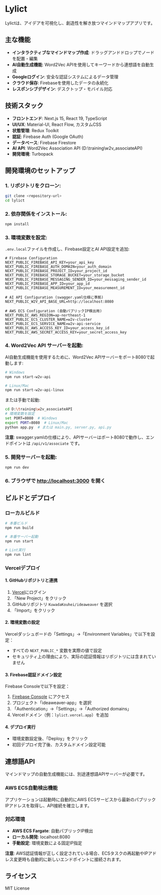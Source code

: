 # Lylict

Lylictは、アイデアを可視化し、創造性を解き放つマインドマップアプリです。

## 主な機能

- **インタラクティブなマインドマップ作成**: ドラッグアンドドロップでノードを配置・編集
- **AI自動生成機能**: Word2Vec APIを使用してキーワードから連想語を自動生成
- **Googleログイン**: 安全な認証システムによるデータ管理
- **クラウド保存**: Firebaseを使用したデータの永続化
- **レスポンシブデザイン**: デスクトップ・モバイル対応

## 技術スタック

- **フロントエンド**: Next.js 15, React 19, TypeScript
- **UI/UX**: Material-UI, React Flow, カスタムCSS
- **状態管理**: Redux Toolkit
- **認証**: Firebase Auth (Google OAuth)
- **データベース**: Firebase Firestore
- **AI API**: Word2Vec Association API (D:\training\w2v_associateAPI)
- **開発環境**: Turbopack

## 開発環境のセットアップ

### 1. リポジトリをクローン:
```bash
git clone <repository-url>
cd lylict
```

### 2. 依存関係をインストール:
```bash
npm install
```

### 3. 環境変数を設定:
`.env.local`ファイルを作成し、Firebase設定とAI API設定を追加:
```env
# Firebase Configuration
NEXT_PUBLIC_FIREBASE_API_KEY=your_api_key
NEXT_PUBLIC_FIREBASE_AUTH_DOMAIN=your_auth_domain
NEXT_PUBLIC_FIREBASE_PROJECT_ID=your_project_id
NEXT_PUBLIC_FIREBASE_STORAGE_BUCKET=your_storage_bucket
NEXT_PUBLIC_FIREBASE_MESSAGING_SENDER_ID=your_messaging_sender_id
NEXT_PUBLIC_FIREBASE_APP_ID=your_app_id
NEXT_PUBLIC_FIREBASE_MEASUREMENT_ID=your_measurement_id

# AI API Configuration (swagger.yaml仕様に準拠)
NEXT_PUBLIC_W2V_API_BASE_URL=http://localhost:8080

# AWS ECS Configuration (自動パブリックIP検出用)
NEXT_PUBLIC_AWS_REGION=ap-northeast-1
NEXT_PUBLIC_ECS_CLUSTER_NAME=w2v-cluster
NEXT_PUBLIC_ECS_SERVICE_NAME=w2v-api-service
NEXT_PUBLIC_AWS_ACCESS_KEY_ID=your_access_key_id
NEXT_PUBLIC_AWS_SECRET_ACCESS_KEY=your_secret_access_key
```

### 4. Word2Vec API サーバーを起動:
AI自動生成機能を使用するために、Word2Vec APIサーバーをポート8080で起動します:

```bash
# Windows
npm run start-w2v-api

# Linux/Mac  
npm run start-w2v-api-linux
```

または手動で起動:
```bash
cd D:\training\w2v_associateAPI
# 環境変数を設定
set PORT=8080  # Windows
export PORT=8080  # Linux/Mac
python app.py  # または main.py, server.py, api.py
```

**注意**: swagger.yamlの仕様により、APIサーバーはポート8080で動作し、エンドポイントは `/api/v1/associate` です。

### 5. 開発サーバーを起動:
```bash
npm run dev
```

### 6. ブラウザで [http://localhost:3000](http://localhost:3000) を開く

## ビルドとデプロイ

### ローカルビルド
```bash
# 本番ビルド
npm run build

# 本番サーバー起動
npm run start

# Lint実行
npm run lint
```

### Vercelデプロイ

#### 1. GitHubリポジトリと連携
1. [Vercel](https://vercel.com)にログイン
2. 「New Project」をクリック
3. GitHubリポジトリ `KuwadaKouhei/ideaweaver` を選択
4. 「Import」をクリック

#### 2. 環境変数の設定
Vercelダッシュボードの「Settings」→「Environment Variables」で以下を設定：
- すべての `NEXT_PUBLIC_*` 変数を実際の値で設定
- セキュリティ上の理由により、実际の認証情報はリポジトリには含まれていません

#### 3. Firebase認証ドメイン設定
Firebase Consoleで以下を設定：
1. [Firebase Console](https://console.firebase.google.com) にアクセス
2. プロジェクト「ideaweaver-app」を選択
3. 「Authentication」→「Settings」→「Authorized domains」
4. Vercelドメイン（例：`lylict.vercel.app`）を追加

#### 4. デプロイ実行
- 環境変数設定後、「Deploy」をクリック
- 初回デプロイ完了後、カスタムドメイン設定可能

## 連想語API

マインドマップの自動生成機能には、別途連想語APIサーバーが必要です。

### AWS ECS自動検出機能
アプリケーションは起動時に自動的にAWS ECSサービスから最新のパブリックIPアドレスを取得し、API接続を確立します。

### 対応環境
- **AWS ECS Fargate**: 自動パブリックIP検出
- **ローカル開発**: localhost:8080
- **手動設定**: 環境変数による固定IP指定

**注意**: AWS認証情報が正しく設定されている場合、ECSタスクの再起動やIPアドレス変更時も自動的に新しいエンドポイントに接続されます。

## ライセンス

MIT License